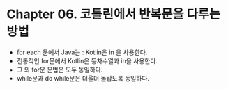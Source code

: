 # Chapter 06. 코틀린에서 반복문을 다루는 방법
- for each 문에서 Java는 : Kotlin은 in 을 사용한다.
- 전통적인 for문에서 Kotlin은 등차수열과 in을 사용한다.
- 그 외 for문 문법은 모두 동일하다.
- while문과 do while문은 더울더 놀랍도록 동일하다.